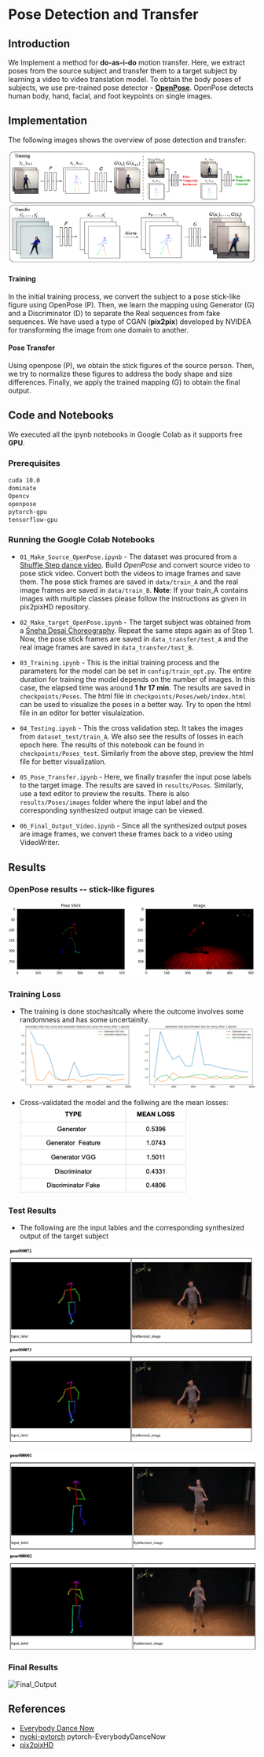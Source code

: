 # Pose Detection and Transfer

## Introduction

We Implement a method for **do-as-i-do** motion transfer. Here, we extract poses from the source subject and transfer them to a target subject by learning a video to video translation model. 
To obtain the body poses of subjects, we use pre-trained pose detector - [**OpenPose**](https://github.com/CMU-Perceptual-Computing-Lab/openpose). OpenPose detects human body, hand, facial, and foot keypoints on single images.

## Implementation

The following images shows the overview of pose detection and transfer:

![model_image](references/model.png)

#### Training
In the initial training process, we convert the subject to a pose stick-like figure using OpenPose (P). Then, we learn the mapping using Generator (G) and a Discriminator (D) to separate the Real sequences from fake sequences. We have used a type of CGAN (**pix2pix**) developed by NVIDEA for transforming the image from one domain to another. 

#### Pose Transfer

Using openpose (P), we obtain the stick figures of the source person. Then, we try to normalize these figures to address the body shape and size differences. Finally, we apply the trained mapping (G) to obtain the final output. 
  

## Code and Notebooks

We executed all the ipynb notebooks in Google Colab as it supports free **GPU**.

### Prerequisites
```
cuda 10.0
dominate
Opencv
openpose
pytorch-gpu
tensorflow-gpu
```
### Running the Google Colab Notebooks

* `01_Make_Source_OpenPose.ipynb` - The dataset was procured from a [Shuffle Step dance video](https://www.youtube.com/watch?v=1SKa4L8J21o). Build *OpenPose* and convert source video to pose stick video. Convert both the videos to image frames and save them. The pose stick frames are saved in `data/train_A` and the real image frames are saved in `data/train_B`. **Note**: If your train_A contains images with multiple classes please follow the instructions as given in pix2pixHD repository.

* `02_Make_target_OpenPose.ipynb` - The target subject was obtained from a [Sneha Desai Choreography](https://www.youtube.com/watch?v=etG1e8iPxzU). Repeat the same steps again as of Step 1. Now, the pose stick frames are saved in `data_transfer/test_A` and the real image frames are saved in `data_transfer/test_B`.

* `03_Training.ipynb` - This is the initial training process and the parameters for the model can be set in `config/train_opt.py`. The entire duration for training the model depends on the number of images. In this case, the elapsed time was around **1 hr 17 min**. The results are saved in `checkpoints/Poses`. The html file in `checkpoints/Poses/web/index.html` can be used to visualize the poses in a better way. Try to open the html file in an editor for better visulaization.

* `04_Testing.ipynb` - This the cross validation step. It takes the images from `dataset_test/train_A`. We also see the results of losses in each epoch here.  The results of this notebook can be found in `checkpoints/Poses_test`. Similarly from the above step, preview the html file for better visualization.

* `05_Pose_Transfer.ipynb` - Here, we finally trasnfer the input pose labels to the target image. The results are saved in `results/Poses`. Similarly, use a text editor to preview the results. There is also `results/Poses/images` folder where the input label and the corresponding synthesized output image can be viewed. 

* `06_Final_Output_Video.ipynb` - Since all the synthesized output poses are image frames, we convert these frames back to a video using VideoWriter. 

## Results

### OpenPose results -- stick-like figures

![openpose](references/Pose_stick.png)

### Training Loss

* The training is done stochasitcally  where the outcome involves some randomness and has some uncertainity. 
![Trainingloss](references/Training_loss.png)

* Cross-validated the model and the follwing are the mean losses:
![Cross-val-loss](references/mean_loss.png)

### Test Results  

* The following are the input lables and the corresponding synthesized output of the target subject

![Test1](references/test_image1.png)

![Test2](references/test_image2.png)

### Final Results
![Final_Output](results/final_output.gif)  

## References
- [Everybody Dance Now](https://arxiv.org/abs/1808.07371)
- [nyoki-pytorch](https://github.com/nyoki-mtl/pytorch-EverybodyDanceNow) pytorch-EverybodyDanceNow
- [pix2pixHD](https://github.com/NVIDIA/pix2pixHD)